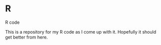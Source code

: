 # R
R code

This is a repository for my R code as I come up with it. Hopefully it should get better from here.

